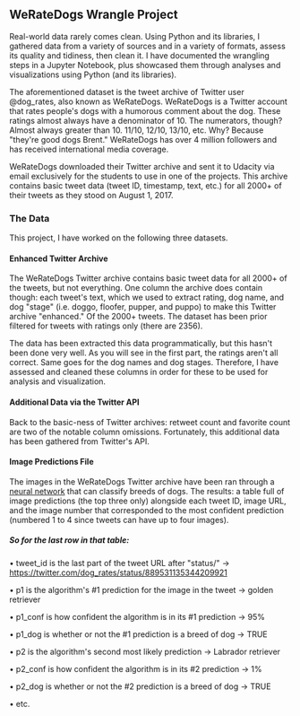 ## WeRateDogs Wrangle Project

Real-world data rarely comes clean. Using Python and its libraries, I gathered data from a variety of sources and in a variety of formats, assess its quality and tidiness, then clean it. I have documented the wrangling steps in a Jupyter Notebook, plus showcased them through analyses and visualizations using Python (and its libraries).

The aforementioned dataset is the tweet archive of Twitter user @dog_rates, also known as WeRateDogs. WeRateDogs is a Twitter account that rates people's dogs with a humorous comment about the dog. These ratings almost always have a denominator of 10. The numerators, though? Almost always greater than 10. 11/10, 12/10, 13/10, etc. Why? Because "they're good dogs Brent." WeRateDogs has over 4 million followers and has received international media coverage.

WeRateDogs downloaded their Twitter archive and sent it to Udacity via email exclusively for the students to use in one of the projects. This archive contains basic tweet data (tweet ID, timestamp, text, etc.) for all 2000+ of their tweets as they stood on August 1, 2017.

### The Data

This project, I have worked on the following three datasets.

#### Enhanced Twitter Archive

The WeRateDogs Twitter archive contains basic tweet data for all 2000+ of the tweets, but not everything. One column the archive does contain though: each tweet's text, which we used to extract rating, dog name, and dog "stage" (i.e. doggo, floofer, pupper, and puppo) to make this Twitter archive "enhanced." Of the 2000+ tweets. The dataset has been prior filtered for tweets with ratings only (there are 2356).

The data has been extracted this data programmatically, but this hasn't been done very well. As you will see in the first part, the ratings aren't all correct. Same goes for the dog names and dog stages. Therefore, I have assessed and cleaned these columns in order for these to be used for analysis and visualization.

#### Additional Data via the Twitter API

Back to the basic-ness of Twitter archives: retweet count and favorite count are two of the notable column omissions. Fortunately, this additional data has been gathered from Twitter's API.

#### Image Predictions File

The images in the WeRateDogs Twitter archive have been ran through a [neural network](https://www.youtube.com/watch?v=2-Ol7ZB0MmU) that can classify breeds of dogs. The results: a table full of image predictions (the top three only) alongside each tweet ID, image URL, and the image number that corresponded to the most confident prediction (numbered 1 to 4 since tweets can have up to four images).

##### So for the last row in that table:

• tweet_id is the last part of the tweet URL after "status/" → https://twitter.com/dog_rates/status/889531135344209921

• p1 is the algorithm's #1 prediction for the image in the tweet → golden retriever

• p1_conf is how confident the algorithm is in its #1 prediction → 95%

• p1_dog is whether or not the #1 prediction is a breed of dog → TRUE

• p2 is the algorithm's second most likely prediction → Labrador retriever

• p2_conf is how confident the algorithm is in its #2 prediction → 1%

• p2_dog is whether or not the #2 prediction is a breed of dog → TRUE

• etc.
